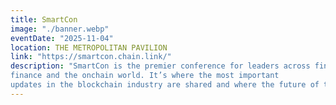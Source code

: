```yaml
---
title: SmartCon
image: "./banner.webp"
eventDate: "2025-11-04"
location: THE METROPOLITAN PAVILION
link: "https://smartcon.chain.link/"
description: "SmartCon is the premier conference for leaders across finance, Web3, and government to explore the convergence of traditional
finance and the onchain world. It’s where the most important
updates in the blockchain industry are shared and where the future of the global financial system comes into view."
---
```

